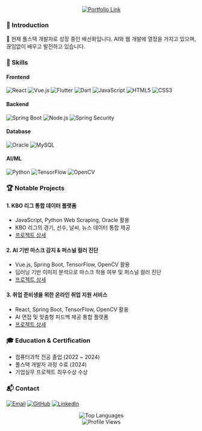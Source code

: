 <div align="center">
    <a href="https://bae-sunny.github.io/" target="_blank">
        <img src="https://img.shields.io/badge/MY%20PORTFOLIO-Click%20Here-9cf?style=for-the-badge&logo=github&logoColor=white" alt="Portfolio Link">
    </a>
</div>

### 👋 Introduction
🌱 현재 풀스택 개발자로 성장 중인 배선화입니다. AI와 웹 개발에 열정을 가지고 있으며, 끊임없이 배우고 발전하고 있습니다.

### 🚀 Skills
#### Frontend
![React](https://img.shields.io/badge/React-61DAFB?style=flat-square&logo=react&logoColor=white)
![Vue.js](https://img.shields.io/badge/Vue.js-4FC08D?style=flat-square&logo=vuedotjs&logoColor=white)
![Flutter](https://img.shields.io/badge/Flutter-02569B?style=flat-square&logo=flutter&logoColor=white)
![Dart](https://img.shields.io/badge/Dart-0175C2?style=flat-square&logo=dart&logoColor=white)
![JavaScript](https://img.shields.io/badge/JavaScript-F7DF1E?style=flat-square&logo=javascript&logoColor=black)
![HTML5](https://img.shields.io/badge/HTML5-E34F26?style=flat-square&logo=html5&logoColor=white)
![CSS3](https://img.shields.io/badge/CSS3-1572B6?style=flat-square&logo=css3&logoColor=white)

#### Backend
![Spring Boot](https://img.shields.io/badge/Spring%20Boot-6DB33F?style=flat-square&logo=springboot&logoColor=white)
![Node.js](https://img.shields.io/badge/Node.js-339933?style=flat-square&logo=nodedotjs&logoColor=white)
![Spring Security](https://img.shields.io/badge/Spring%20Security-6DB33F?style=flat-square&logo=springsecurity&logoColor=white)

#### Database
![Oracle](https://img.shields.io/badge/Oracle-F80000?style=flat-square&logo=oracle&logoColor=white)
![MySQL](https://img.shields.io/badge/MySQL-4479A1?style=flat-square&logo=mysql&logoColor=white)

#### AI/ML
![Python](https://img.shields.io/badge/Python-3776AB?style=flat-square&logo=python&logoColor=white)
![TensorFlow](https://img.shields.io/badge/TensorFlow-FF6F00?style=flat-square&logo=tensorflow&logoColor=white)
![OpenCV](https://img.shields.io/badge/OpenCV-5C3EE8?style=flat-square&logo=opencv&logoColor=white)

### 🏆 Notable Projects
#### 1. KBO 리그 통합 데이터 플랫폼
- JavaScript, Python Web Scraping, Oracle 활용
- KBO 리그의 경기, 선수, 날씨, 뉴스 데이터 통합 제공
- [프로젝트 상세](https://scandalous-lady-ca4.notion.site/4818ecc4ff1a4744b10b00b0b6f0a9a3?pvs=4)

#### 2. AI 기반 마스크 감지 & 퍼스널 컬러 진단
- Vue.js, Spring Boot, TensorFlow, OpenCV 활용
- 딥러닝 기반 이미지 분석으로 마스크 착용 여부 및 퍼스널 컬러 진단
- [프로젝트 상세](https://scandalous-lady-ca4.notion.site/AI-c8520be1e0a44c8b82c79be1d9e3c346?pvs=4)

#### 3. 취업 준비생을 위한 온라인 취업 지원 서비스
- React, Spring Boot, TensorFlow, OpenCV 활용
- AI 면접 및 맞춤형 피드백 제공 통합 플랫폼
- [프로젝트 상세](https://scandalous-lady-ca4.notion.site/e638492c79bc423eadad200877af0c9d?pvs=4)

### 🎓 Education & Certification
- 컴퓨터과학 전공 졸업 (2022 ~ 2024)
- 풀스택 개발자 과정 수료 (2024)
- 기업실무 프로젝트 최우수상 수상

### 📬 Contact
[![Email](https://img.shields.io/badge/Email-D14836?style=flat-square&logo=gmail&logoColor=white)](mailto:bshwa0563@gmail.com)
[![GitHub](https://img.shields.io/badge/GitHub-181717?style=flat-square&logo=github&logoColor=white)](https://github.com/Bae-Sunny)
[![LinkedIn](https://img.shields.io/badge/LinkedIn-0077B5?style=flat-square&logo=linkedin&logoColor=white)](https://linkedin.com/)

<div align="center">
    <img src="https://github-readme-stats.vercel.app/api/top-langs/?username=bae-sunny&layout=compact&theme=dracula" alt="Top Languages"/>
</div>

<div align="center">
    <img src="https://hits.seeyoufarm.com/api/count/incr/badge.svg?url=https%3A%2F%2Fgithub.com%2Fbae-sunny&count_bg=%2379C83D&title_bg=%23555555&icon=&icon_color=%23E7E7E7&title=Profile%20Views&edge_flat=false" alt="Profile Views"/>
</div>
